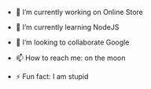 



- 🔭 I’m currently working on Online Store
- 🌱 I’m currently learning NodeJS
- 👯 I’m looking to collaborate Google

- 📫 How to reach me: on the moon
- ⚡ Fun fact: I am stupid


